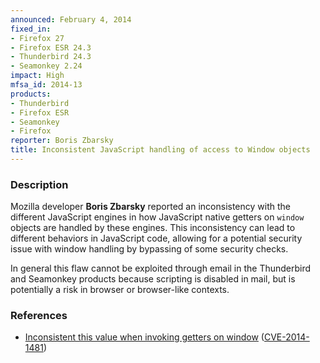 ```yaml
---
announced: February 4, 2014
fixed_in:
- Firefox 27
- Firefox ESR 24.3
- Thunderbird 24.3
- Seamonkey 2.24
impact: High
mfsa_id: 2014-13
products:
- Thunderbird
- Firefox ESR
- Seamonkey
- Firefox
reporter: Boris Zbarsky
title: Inconsistent JavaScript handling of access to Window objects
---
```


<h3>Description</h3>

<p>Mozilla developer <strong>Boris Zbarsky</strong> reported an inconsistency
with the different JavaScript engines in how JavaScript native getters on
<code>window</code> objects are handled by these engines. This inconsistency can
lead to different behaviors in JavaScript code, allowing for a potential
security issue with window handling by bypassing of some security checks. 
</p>

<p class="note">In general this flaw cannot be exploited through email in the
Thunderbird and Seamonkey products because scripting is disabled in mail, but is
potentially a risk in browser or browser-like contexts.</p>

<h3>References</h3>

<ul>
  <li><a href="https://bugzilla.mozilla.org/show_bug.cgi?id=936056">
       Inconsistent this value when invoking getters on window</a> (<a href="http://cve.mitre.org/cgi-bin/cvename.cgi?name=CVE-2014-1481" class="ex-ref">CVE-2014-1481</a>)</li>
</ul>



